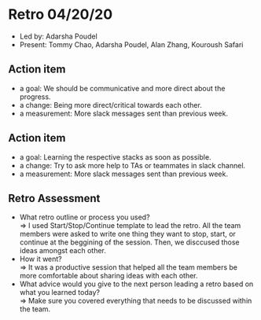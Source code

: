 # Retro 04/20/20

- Led by: Adarsha Poudel
- Present: Tommy Chao, Adarsha Poudel, Alan Zhang, Kouroush Safari

## Action item

- a goal: We should be communicative and more direct about the progress.
- a change: Being more direct/critical towards each other.
- a measurement: More slack messages sent than previous week.

## Action item

- a goal: Learning the respective stacks as soon as possible.
- a change: Try to ask more help to TAs or teammates in slack channel.
- a measurement: More slack messages sent than previous week.

## Retro Assessment

- What retro outline or process you used?  
  => I used Start/Stop/Continue template to lead the retro. All the team members were asked to write one thing they want to stop, start, or continue at the beggining of the session. Then, we disccused those ideas amongst each other.
- How it went?  
  => It was a productive session that helped all the team members be more comfortable about sharing ideas with each other.
- What advice would you give to the next person leading a retro based on what you learned today?  
  => Make sure you covered everything that needs to be discussed within the team.
